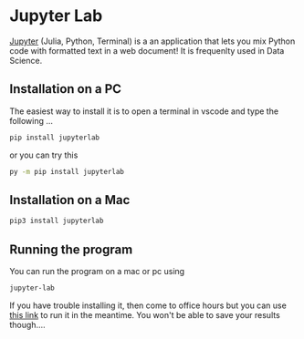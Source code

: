 # Jupyter Lab
[Jupyter](https://jupyter.org/)  (Julia, Python, Terminal) is a an application that lets you mix Python code with formatted text in a web document!
It is frequenlty used in Data Science.  

## Installation on a PC
The easiest way to install it is to open a terminal in vscode and type the following ...
``` bash
pip install jupyterlab
```
or you can try this
``` bash
py -m pip install jupyterlab
```

## Installation on a Mac
``` bash
pip3 install jupyterlab
```

## Running the program
You can run the program on a mac or pc using
``` bash
jupyter-lab
```
If you have trouble installing it, then come to office hours
but you can use [this link](https://docs.jupyter.org/en/latest/start/index.html)
to run it in the meantime.  You won't be able to save your results though....

